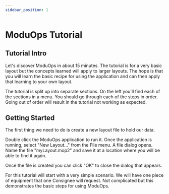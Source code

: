 ```yaml
---
sidebar_position: 1
---
```


# ModuOps Tutorial

## Tutorial Intro

Let's discover ModuOps in about 15 minutes. The tutorial is for a very basic layout but the concepts learned will apply to larger layouts. The hope is that you will learn the basic recipe for using the application and can then apply that learning to your own layout.

The tutorial is split up into separate sections. On the left you'll find each of the sections in a menu. You should go through each of the steps in order. Going out of order will result in the tutorial not working as expected.

## Getting Started

The first thing we need to do is create a new layout file to hold our data.

Double click the ModuOps application to run it. Once the application is running, select "New Layout..." from the File menu. A file dialog opens. Name the file "myLayout.mop2" and save it at a location where you will be able to find it again.

Once the file is created you can click "OK" to close the dialog that appears.

For this tutorial will start with a very simple scenario. We will have one piece of equipment that one Consignee will request. Not complicated but this demonstrates the basic steps for using ModuOps.
